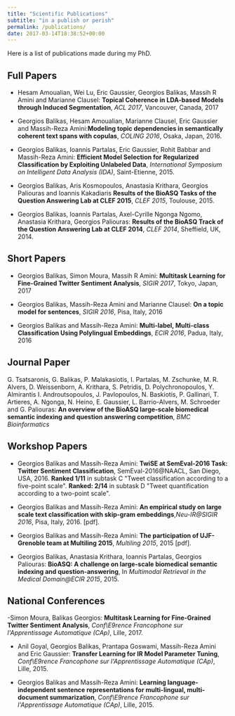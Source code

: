 ```yaml
---
title: "Scientific Publications"
subtitle: "in a publish or perish"
permalink: /publications/
date: 2017-03-14T18:38:52+00:00
---
```


Here is a list of publications made during my PhD. 

## Full Papers
- Hesam Amoualian, Wei Lu, Eric Gaussier, Georgios Balikas, Massih R Amini and Marianne Clausel:
**Topical Coherence in LDA-based Models through Induced Segmentation**, *ACL 2017*, Vancouver, Canada, 2017


- Georgios Balikas, Hesam Amoualian, Marianne Clausel, Eric Gaussier and Massih-Reza Amini:**Modeling topic dependencies in semantically coherent text spans with copulas**, *COLING 2016*, Osaka, Japan, 2016.


- Georgios Balikas, Ioannis Partalas, Eric Gaussier, Rohit Babbar and Massih-Reza Amini: **Efficient Model Selection for Regularized Classification by Exploiting Unlabeled Data**, *International Symposium on Intelligent Data Analysis (IDA)*, Saint-Etienne, 2015.

- Georgios Balikas, Aris Kosmopoulos, Anastasia Krithara, Georgios Paliouras and Ioannis Kakadiaris **Results of the BioASQ Tasks of the Question Answering Lab at CLEF 2015**, *CLEF 2015*, Toulouse, 2015.

- Georgios Balikas, Ioannis Partalas, Axel-Cyrille Ngonga Ngomo, Anastasia Krithara, Georgios Paliouras: **Results of the BioASQ Track of the Question Answering Lab at CLEF 2014**, *CLEF 2014*, Sheffield, UK, 2014.

## Short Papers
- Georgios Balikas, Simon Moura, Massih R Amini: **Multitask Learning for Fine-Grained Twitter Sentiment Analysis**, *SIGIR 2017*, Tokyo, Japan, 2017

- Georgios Balikas, Massih-Reza Amini and Marianne Clausel: **On a topic model for sentences**, *SIGIR 2016*, Pisa, Italy, 2016

- Georgios Balikas and Massih-Reza Amini: **Multi-label, Multi-class Classification Using Polylingual Embeddings**, *ECIR 2016*, Padua, Italy, 2016



## Journal Paper
G. Tsatsaronis, G. Balikas, P. Malakasiotis, I. Partalas, M. Zschunke, M. R. Alvers, D. Weissenborn, A. Krithara, S. Petridis, D. Polychronopoulos, Y. Almirantis I. Androutsopoulos, J. Pavlopoulos, N. Baskiotis, P. Gallinari, T. Artieres, A. Ngonga, N. Heino, E. Gaussier, L. Barrio-Alvers, M. Schroeder and G. Paliouras: **An overview of the BioASQ large-scale biomedical semantic indexing and question answering competition**, *BMC Bioinformatics*

## Workshop Papers

- Georgios Balikas and Massih-Reza Amini: **TwiSE at SemEval-2016 Task: Twitter Sentiment Classification**, SemEval-2016@NAACL, San Diego, USA, 2016. **Ranked 1/11** in subtask C "Tweet classification according to a five-point scale". **Ranked: 2/14** in subtask D "Tweet quantification according to a two-point scale".

- Georgios Balikas and Massih-Reza Amini: **An empirical study on large scale text classification with skip-gram embeddings**,*Neu-IR@SIGIR 2016*, Pisa, Italy, 2016. [pdf].

- Georgios Balikas and Massih-Reza Amini: **The participation of UJF-Grenoble team at Multiling 2015**, *Multiling 2015*, 2015 [pdf].

- Georgios Balikas, Anastasia Krithara, Ioannis Partalas, Georgios Paliouras: **BioASQ: A challenge on large-scale biomedical semantic indexing and question-answering**, In *Multimodal Retrieval in the Medical Domain@ECIR 2015*, 2015. 


## National Conferences
-Simon Moura, Balikas Georgios: **Multitask Learning for Fine-Grained Twitter Sentiment Analysis**, *Conf\E9rence Francophone sur l'Apprentissage Automatique (CAp)*, Lille, 2017.

- Anil Goyal, Georgios Balikas, Prantapa Goswami, Massih-Reza Amini and Eric Gaussier: **Transfer Learning for IR Model Parameter Tuning**, *Conf\E9rence Francophone sur l'Apprentissage Automatique (CAp)*, Lille, 2015.

- Georgios Balikas and Massih-Reza Amini: **Learning language-independent sentence representations for multi-lingual, multi-document summarization**, *Conf\E9rence Francophone sur l'Apprentissage Automatique (CAp)*, Lille, 2015.
